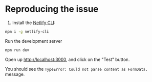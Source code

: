 # Reproducing the issue

1. Install the [Netlify CLI](https://www.netlify.com/products/dev/):

```sh
npm i -g netlify-cli
```

Run the development server

```sh
npm run dev
```

Open up [http://localhost:3000](http://localhost:3000), and click on the "Test" button.

You should see the `TypeError: Could not parse content as FormData.` message.